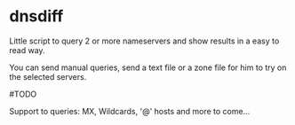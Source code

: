 # dnsdiff
Little script to query 2 or more nameservers and show results in a easy to read way.

You can send manual queries, send a text file or a zone file for him to try on the selected servers.

#TODO

Support to queries: MX, Wildcards, '@' hosts and more to come... 
